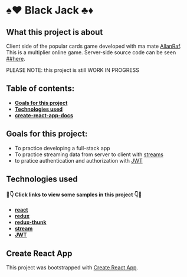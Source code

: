 # ♠️❤️ Black Jack ♣️♦️
## What this project is about

Client side of the popular cards game developed with ma mate [AllanRaf](https://github.com/AllanRaf). This is a multiplier online game. Server-side source code can be seen [##here](https://github.com/anderara/black-jack-server).

PLEASE NOTE: this project is still WORK IN PROGRESS

## Table of contents:

- **[Goals for this project](#goals-for-this-project)**
- **[Technologies used](#technologies-used)**
- **[create-react-app-docs](#create-react-app)**

## Goals for this project:

- To practice developing a full-stack app
- To practice streaming data from server to client with [streams](https://github.com/substack/stream-handbook)
- to pratice authentication and authorization with [JWT](https://github.com/auth0/node-jsonwebtoken)

## Technologies used

#### 👀👇 Click links to view some samples in this project 👇👀

- **[react](./src/components/LoginFormContainer.js)**  
- **[redux](./src/reducers/playername.js)**  
- **[redux-thunk](./src/actions.js)** 
- **[stream](./src/componentsActualRoomContainer.js)**
- **[JWT](./src/actions.js)**

## Create React App

This project was bootstrapped with [Create React App](https://github.com/facebook/create-react-app).